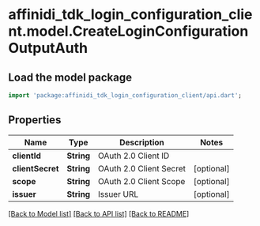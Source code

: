 # affinidi_tdk_login_configuration_client.model.CreateLoginConfigurationOutputAuth

## Load the model package

```dart
import 'package:affinidi_tdk_login_configuration_client/api.dart';
```

## Properties

| Name             | Type       | Description             | Notes      |
| ---------------- | ---------- | ----------------------- | ---------- |
| **clientId**     | **String** | OAuth 2.0 Client ID     |
| **clientSecret** | **String** | OAuth 2.0 Client Secret | [optional] |
| **scope**        | **String** | OAuth 2.0 Client Scope  | [optional] |
| **issuer**       | **String** | Issuer URL              | [optional] |

[[Back to Model list]](../README.md#documentation-for-models) [[Back to API list]](../README.md#documentation-for-api-endpoints) [[Back to README]](../README.md)

